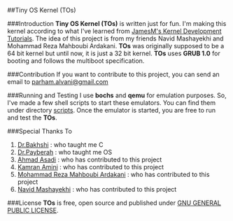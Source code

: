 ##Tiny OS Kernel (TOs)

###Introduction
**Tiny OS Kernel (TOs)** is written just for fun. I'm making this kernel according to what I've learned from [JamesM's Kernel Development Tutorials](http://www.jamesmolloy.co.uk/tutorial_html/index.html). The idea of this project is from my friends Navid Mashayekhi and Mohammad Reza Mahboubi Ardakani. **TOs** was originally supposed to be a 64 bit kernel but until now, it is just a 32 bit kernel. **TOs** uses **GRUB 1.0** for booting and follows the multiboot specification.

###Contribution
If you want to contribute to this project, you can send an email to [parham.alvani@gmail.com](mailto:parham.alvani@gmail.com)

###Running and Testing
I use **bochs** and **qemu** for emulation purposes. So, I've made a few shell scripts to start these emulators. You can find them under directory [scripts](https://github.com/1995parham/TOs/tree/master/script).  Once the emulator is started, you are free to run and test the **TOs**.

###Special Thanks To
1. [Dr.Bakhshi](mailto:bbakhshi@aut.ac.ir) : who taught me C
2. [Dr.Payberah](mailto:amir@sics.se) : who taught me OS
3. [Ahmad Asadi](ahmad.asadi.ir@gmail.com) : who has contributed to this project
4. [Kamran Amini](mailto:kam.cpp@gmail.com) : who has contributed to this project
5. [Mohammad Reza Mahboubi Ardakani](mailto:mrmahboubi95@yahoo.com) : who has contributed to this project
6. [Navid Mashayekhi](mailto:mashayekhi.navid@yahoo.com) : who has contributed to this project

###License
**TOs** is free, open source and published under [GNU GENERAL PUBLIC LICENSE](http://opensource.org/licenses/gpl-2.0).
